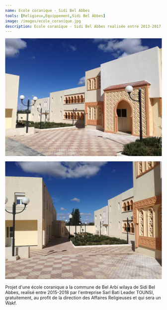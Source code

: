 ```yaml
---
name: Ecole coranique - Sidi Bel Abbes
tools: [Religieux,Equippement,Sidi Bel Abbes]
image: /images/ecole_coranique.jpg
description: Ecole coranique - Sidi Bel Abbes realisée entre 2013-2017.
---
```

![](/images/ecole_coranique.jpg)

![](/images/ecole_coranique2.jpg)

Projet d'une école coranique  a la commune de Bel Arbi wilaya de Sidi Bel Abbes, realisé entre 2015-2018 par l'entreprise Sarl Bati Leader TOUNSI, gratuitement, au profit de la direction des Affaires Religieuses et qui sera un Wakf.
